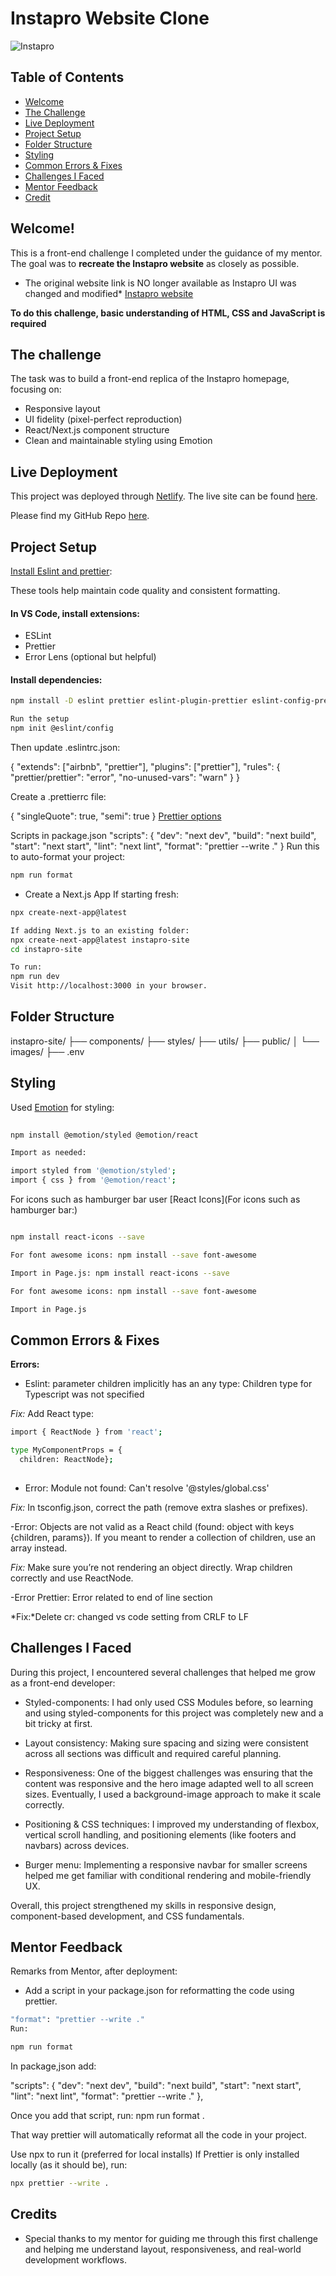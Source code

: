 # Instapro Website Clone

![Instapro ](/images/instapro-preview.PNG)


## Table of Contents

- [Welcome](#welcome)
- [The Challenge](#the-challenge)
- [Live Deployment](#live-deployment)
- [Project Setup](#project-setup)
- [Folder Structure](#folder-structure)
- [Styling](#styling)
- [Common Errors & Fixes](#common-errors--fixes)
- [Challenges I Faced](#challenges-i-faced)
- [Mentor Feedback](#mentor-feedback)
- [Credit](#credit)

## Welcome!

This is a front-end challenge I completed under the guidance of my mentor.  
The goal was to **recreate the Instapro website** as closely as possible.
 * The original website link is NO longer available as Instapro UI was changed and modified*
 [Instapro website](https://www.instapro.it/)
 
**To do this challenge, basic understanding of HTML, CSS and JavaScript is required**

## The challenge

The task was to build a front-end replica of the Instapro homepage, focusing on:

- Responsive layout
- UI fidelity (pixel-perfect reproduction)
- React/Next.js component structure
- Clean and maintainable styling using Emotion

## Live Deployment

This project was deployed through [Netlify](https://www.netlify.com/). The live site can be found [here](as-instapro-replica.netlify.app).

Please find my GitHub Repo [here](as-instapro-replica.netlify.app).

## Project Setup

[Install Eslint and prettier](https://blog.logrocket.com/using-prettier-eslint-javascript-formatting/):

These tools help maintain code quality and consistent formatting.

#### In VS Code, install extensions:

- ESLint
- Prettier
- Error Lens (optional but helpful)

#### Install dependencies:

```bash
npm install -D eslint prettier eslint-plugin-prettier eslint-config-prettier eslint-plugin-node eslint-config-node

Run the setup 
npm init @eslint/config
```
Then update .eslintrc.json:
 
{
  "extends": ["airbnb", "prettier"],
  "plugins": ["prettier"],
  "rules": {
    "prettier/prettier": "error",
    "no-unused-vars": "warn"
  }
}

Create a .prettierrc file:

{
  "singleQuote": true,
  "semi": true
}
[Prettier options](https://prettier.io/docs/en/options.html)


Scripts in package.json
"scripts": {
  "dev": "next dev",
  "build": "next build",
  "start": "next start",
  "lint": "next lint",
  "format": "prettier --write ."
}
Run this to auto-format your project:

```bash
npm run format
```

- Create a Next.js App
If starting fresh:
```bash
npx create-next-app@latest

If adding Next.js to an existing folder:
npx create-next-app@latest instapro-site
cd instapro-site

To run:
npm run dev
Visit http://localhost:3000 in your browser.

```

## Folder Structure

instapro-site/
├── components/
├── styles/
├── utils/
├── public/
│   └── images/
├── .env

## Styling

Used [Emotion](https://emotion.sh/docs/styled) for styling:

```bash
 
npm install @emotion/styled @emotion/react

Import as needed:

import styled from '@emotion/styled';
import { css } from '@emotion/react';
```
For icons such as hamburger bar user [React Icons](For icons such as hamburger bar:) 

```bash

npm install react-icons --save

For font awesome icons: npm install --save font-awesome

Import in Page.js: npm install react-icons --save

For font awesome icons: npm install --save font-awesome

Import in Page.js
```

## Common Errors & Fixes

**Errors:**
- Eslint: parameter children implicitly has an any type: Children type for Typescript was not specified

*Fix:* Add React type:

```bash 
import { ReactNode } from 'react';

type MyComponentProps = {
  children: ReactNode};
  
  ```

- Error: Module not found: Can't resolve '@styles/global.css'

*Fix:*   In tsconfig.json, correct the path (remove extra slashes or prefixes).

-Error: Objects are not valid as a React child (found: object with keys {children, params}). If you meant to render a collection of children, use an array instead.

*Fix:* Make sure you’re not rendering an object directly. Wrap children correctly and use ReactNode.

-Error Prettier: Error related to end of line section

*Fix:*Delete cr: changed vs code setting from CRLF to LF

## Challenges I Faced
During this project, I encountered several challenges that helped me grow as a front-end developer:

- Styled-components: I had only used CSS Modules before, so learning and using styled-components for this project was completely new and a bit tricky at first.

- Layout consistency: Making sure spacing and sizing were consistent across all sections was difficult and required careful planning.

- Responsiveness: One of the biggest challenges was ensuring that the content was responsive and the hero image adapted well to all screen sizes. Eventually, I used a background-image approach to make it scale correctly.

- Positioning & CSS techniques: I improved my understanding of flexbox, vertical scroll handling, and positioning elements (like footers and navbars) across devices.

- Burger menu: Implementing a responsive navbar for smaller screens helped me get familiar with conditional rendering and mobile-friendly UX.

Overall, this project strengthened my skills in responsive design, component-based development, and CSS fundamentals.

## Mentor Feedback  
Remarks from Mentor, after deployment:

- Add a script in your package.json for reformatting the code using prettier.

```bash
"format": "prettier --write ."
Run:

npm run format

```

In package,json add:

"scripts": {
"dev": "next dev",
"build": "next build",
"start": "next start",
"lint": "next lint",
"format": "prettier --write ."
},

Once you add that script, run: npm run format . 

That way prettier will automatically reformat all the code in your project.

Use npx to run it (preferred for local installs)
If Prettier is only installed locally (as it should be), run:

``` bash
npx prettier --write .

```

## Credits
- Special thanks to my mentor for guiding me through this first challenge and helping me understand layout, responsiveness, and real-world development workflows.